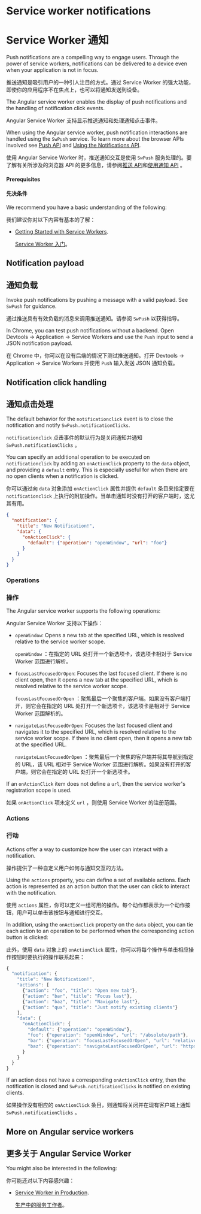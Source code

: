 # Service worker notifications

# Service Worker 通知

Push notifications are a compelling way to engage users. Through the power of service workers, notifications can be delivered to a device even when your application is not in focus.

推送通知是吸引用户的一种引人注目的方式。通过 Service Worker 的强大功能，即使你的应用程序不在焦点上，也可以将通知发送到设备。

The Angular service worker enables the display of push notifications and the handling of notification click events.

Angular Service Worker 支持显示推送通知和处理通知点击事件。

<div class="alert is-helpful">

  When using the Angular service worker, push notification interactions are handled using the `SwPush` service.
  To learn more about the browser APIs involved see [Push API](https://developer.mozilla.org/en-US/docs/Web/API/Push_API) and [Using the Notifications API](https://developer.mozilla.org/en-US/docs/Web/API/Notifications_API/Using_the_Notifications_API).

使用 Angular Service Worker 时，推送通知交互是使用 `SwPush` 服务处理的。要了解有关所涉及的浏览器 API 的更多信息，请参阅[推送 API](https://developer.mozilla.org/en-US/docs/Web/API/Push_API)和[使用通知 API](https://developer.mozilla.org/en-US/docs/Web/API/Notifications_API/Using_the_Notifications_API) 。

</div>

#### Prerequisites

#### 先决条件

We recommend you have a basic understanding of the following:

我们建议你对以下内容有基本的了解：

- [Getting Started with Service Workers](guide/service-worker-getting-started).

  [Service Worker 入门](guide/service-worker-getting-started)。

## Notification payload

## 通知负载

Invoke push notifications by pushing a message with a valid payload. See `SwPush` for guidance.

通过推送具有有效负载的消息来调用推送通知。请参阅 `SwPush` 以获得指导。

<div class="alert is-helpful">

  In Chrome, you can test push notifications without a backend.
  Open Devtools -> Application -> Service Workers and use the `Push` input to send a JSON notification payload.

在 Chrome 中，你可以在没有后端的情况下测试推送通知。打开 Devtools -> Application -> Service Workers 并使用 `Push` 输入发送 JSON 通知负载。

</div>

## Notification click handling

## 通知点击处理

The default behavior for the `notificationclick` event is to close the notification and notify `SwPush.notificationClicks`.

`notificationclick` 点击事件的默认行为是关闭通知并通知 `SwPush.notificationClicks` 。

You can specify an additional operation to be executed on `notificationclick` by adding an `onActionClick` property to the `data` object, and providing a `default` entry. This is especially useful for when there are no open clients when a notification is clicked.

你可以通过向 `data` 对象添加 `onActionClick` 属性并提供 `default` 条目来指定要在 `notificationclick` 上执行的附加操作。当单击通知时没有打开的客户端时，这尤其有用。

```json
{
  "notification": {
    "title": "New Notification!",
    "data": {
      "onActionClick": {
        "default": {"operation": "openWindow", "url": "foo"}
      }
    }
  }
}
```

### Operations

### 操作

The Angular service worker supports the following operations:

Angular Service Worker 支持以下操作：

- `openWindow`: Opens a new tab at the specified URL, which is resolved relative to the service worker scope.

  `openWindow` ：在指定的 URL 处打开一个新选项卡，该选项卡相对于 Service Worker 范围进行解析。

- `focusLastFocusedOrOpen`: Focuses the last focused client. If there is no client open, then it opens a new tab at the specified URL, which is resolved relative to the service worker scope.

  `focusLastFocusedOrOpen` ：聚焦最后一个聚焦的客户端。如果没有客户端打开，则它会在指定的 URL 处打开一个新选项卡，该选项卡是相对于 Service Worker 范围解析的。

- `navigateLastFocusedOrOpen`: Focuses the last focused client and navigates it to the specified URL, which is resolved relative to the service worker scope. If there is no client open, then it opens a new tab at the specified URL.

  `navigateLastFocusedOrOpen` ：聚焦最后一个聚焦的客户端并将其导航到指定的 URL，该 URL 相对于 Service Worker 范围进行解析。如果没有打开的客户端，则它会在指定的 URL 处打开一个新选项卡。

<div class="alert is-important">

  If an `onActionClick` item does not define a `url`, then the service worker's registration scope is used.

如果 `onActionClick` 项未定义 `url` ，则使用 Service Worker 的注册范围。

</div>

### Actions

### 行动

Actions offer a way to customize how the user can interact with a notification.

操作提供了一种自定义用户如何与通知交互的方法。

Using the `actions` property, you can define a set of available actions. Each action is represented as an action button that the user can click to interact with the notification.

使用 `actions` 属性，你可以定义一组可用的操作。每个动作都表示为一个动作按钮，用户可以单击该按钮与通知进行交互。

In addition, using the `onActionClick` property on the `data` object, you can tie each action to an operation to be performed when the corresponding action button is clicked:

此外，使用 `data` 对象上的 `onActionClick` 属性，你可以将每个操作与单击相应操作按钮时要执行的操作联系起来：

```ts
{
  "notification": {
    "title": "New Notification!",
    "actions": [
      {"action": "foo", "title": "Open new tab"},
      {"action": "bar", "title": "Focus last"},
      {"action": "baz", "title": "Navigate last"},
      {"action": "qux", "title": "Just notify existing clients"}
    ],
    "data": {
      "onActionClick": {
        "default": {"operation": "openWindow"},
        "foo": {"operation": "openWindow", "url": "/absolute/path"},
        "bar": {"operation": "focusLastFocusedOrOpen", "url": "relative/path"},
        "baz": {"operation": "navigateLastFocusedOrOpen", "url": "https://other.domain.com/"}
      }
    }
  }
}
```

<div class="alert is-important">

  If an action does not have a corresponding `onActionClick` entry, then the notification is closed and `SwPush.notificationClicks` is notified on existing clients.

如果操作没有相应的 `onActionClick` 条目，则通知将关闭并在现有客户端上通知 `SwPush.notificationClicks` 。

</div>

## More on Angular service workers

## 更多关于 Angular Service Worker

You might also be interested in the following:

你可能还对以下内容感兴趣：

- [Service Worker in Production](guide/service-worker-devops).

  [生产中的服务工作者](guide/service-worker-devops)。

